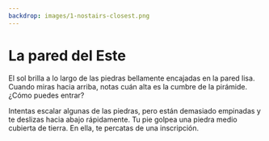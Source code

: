 ```yaml
---
backdrop: images/1-nostairs-closest.png
---
```


# La pared del Este

El sol brilla a lo largo de las piedras bellamente encajadas en la pared lisa. Cuando miras hacia arriba, notas cuán alta es la cumbre de la pirámide. ¿Cómo puedes entrar?

Intentas escalar algunas de las piedras, pero están demasiado empinadas y te deslizas hacia abajo rápidamente. Tu pie golpea una piedra medio cubierta de tierra. En ella, te percatas de una inscripción.

<Item id="5" />

<Page url="952" instructions="Este glifo es más difícil de descifrar, pero tu guía dice: '1: la longitud mide alrededor de _____ de este a oeste, con 0° en el primer meridiano'. Haces clic en la URL que aparece junto a la imagen del glifo." action="Camina hacia el norte" condition="5" />
